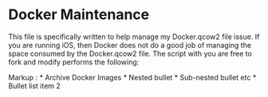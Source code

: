 # Docker Maintenance
This file is specifically written to help manage my Docker.qcow2 file issue. If you are running iOS, then Docker
does not do a good job of managing the space consumed by the Docker.qcow2 file. The script with you are free to 
fork and modify performs the following:

Markup : * Archive Docker Images
              * Nested bullet
                  * Sub-nested bullet etc
          * Bullet list item 2
